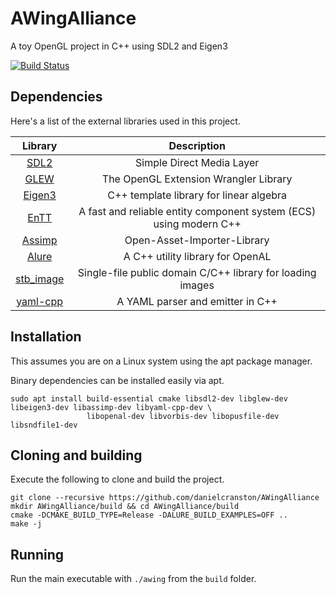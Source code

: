 # AWingAlliance

A toy OpenGL project in C++ using SDL2 and Eigen3

[![Build Status][ci-badge]][ci-url]

## Dependencies

Here's a list of the external libraries used in this project.

| Library      | Description |
| :---------: | :---------: |
| [SDL2](https://github.com/libsdl-org/SDL)      | Simple Direct Media Layer |
| [GLEW](http://glew.sourceforge.net/)           | The OpenGL Extension Wrangler Library |
| [Eigen3](https://gitlab.com/libeigen/eigen)    | C++ template library for linear algebra |
| [EnTT](https://github.com/skypjack/entt)       | A fast and reliable entity component system (ECS) using modern C++ |
| [Assimp](https://github.com/assimp/assimp)     | Open-Asset-Importer-Library |
| [Alure](https://github.com/kcat/alure)         | A C++ utility library for OpenAL |
| [stb_image](https://github.com/nothings/stb)   | Single-file public domain C/C++ library for loading images |
| [yaml-cpp](https://github.com/jbeder/yaml-cpp) | A YAML parser and emitter in C++  |


## Installation

This assumes you are on a Linux system using the apt package manager.

Binary dependencies can be installed easily via apt.

```
sudo apt install build-essential cmake libsdl2-dev libglew-dev libeigen3-dev libassimp-dev libyaml-cpp-dev \
                 libopenal-dev libvorbis-dev libopusfile-dev libsndfile1-dev
```

## Cloning and building

Execute the following to clone and build the project.

```
git clone --recursive https://github.com/danielcranston/AWingAlliance
mkdir AWingAlliance/build && cd AWingAlliance/build
cmake -DCMAKE_BUILD_TYPE=Release -DALURE_BUILD_EXAMPLES=OFF ..
make -j
```


## Running

Run the main executable with `./awing` from the `build` folder.


[ci-badge]: https://img.shields.io/github/workflow/status/danielcranston/AWingAlliance/CMake/master
[ci-url]: https://github.com/danielcranston/AWingAlliance/actions/workflows/cmake.yml
